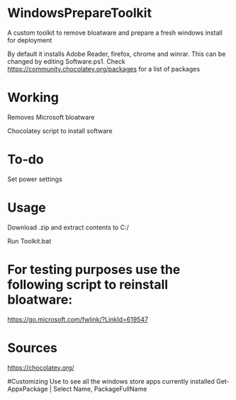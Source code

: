 # WindowsPrepareToolkit
A custom toolkit to remove bloatware and prepare a fresh windows install for deployment

By default it installs Adobe Reader, firefox, chrome and winrar. This can be changed by editing Software.ps1. Check https://community.chocolatey.org/packages for a list of packages
# Working
Removes Microsoft bloatware

Chocolatey script to install software
# To-do
Set power settings
# Usage
Download .zip and extract contents to C:/

Run Toolkit.bat

# For testing purposes use the following script to reinstall bloatware:
https://go.microsoft.com/fwlink/?LinkId=619547

# Sources
https://chocolatey.org/

#Customizing
Use to see all the windows store apps currently installed
Get-AppxPackage | Select Name, PackageFullName
